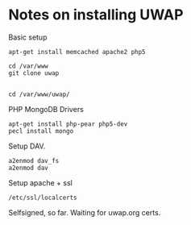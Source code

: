 # Notes on installing UWAP

Basic setup

	apt-get install memcached apache2 php5

	cd /var/www
	git clone uwap


	cd /var/www/uwap/
	
PHP MongoDB Drivers

	apt-get install php-pear php5-dev
	pecl install mongo


Setup DAV.

	a2enmod dav_fs
	a2enmod dav


Setup apache + ssl

	/etc/ssl/localcerts

Selfsigned, so far. Waiting for uwap.org certs.






